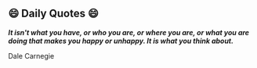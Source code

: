 ## 😄 Daily Quotes 😄

_**It isn't what you have, or who you are, or where you are, or what you are doing that makes you happy or unhappy. It is what you think about.**_

Dale Carnegie

